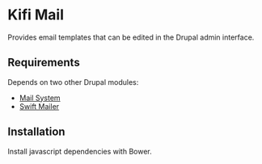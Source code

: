 # Kifi Mail
Provides email templates that can be edited in the Drupal admin interface.

## Requirements
Depends on two other Drupal modules:
- [Mail System](https://www.drupal.org/project/mailsystem)
- [Swift Mailer](https://www.drupal.org/project/swiftmailer)

## Installation
Install javascript dependencies with Bower.
